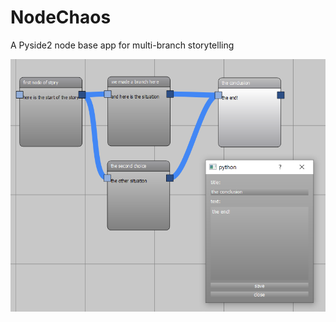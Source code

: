 # NodeChaos
A Pyside2 node base app for multi-branch storytelling

<img src="images/preview.png" width="600">
